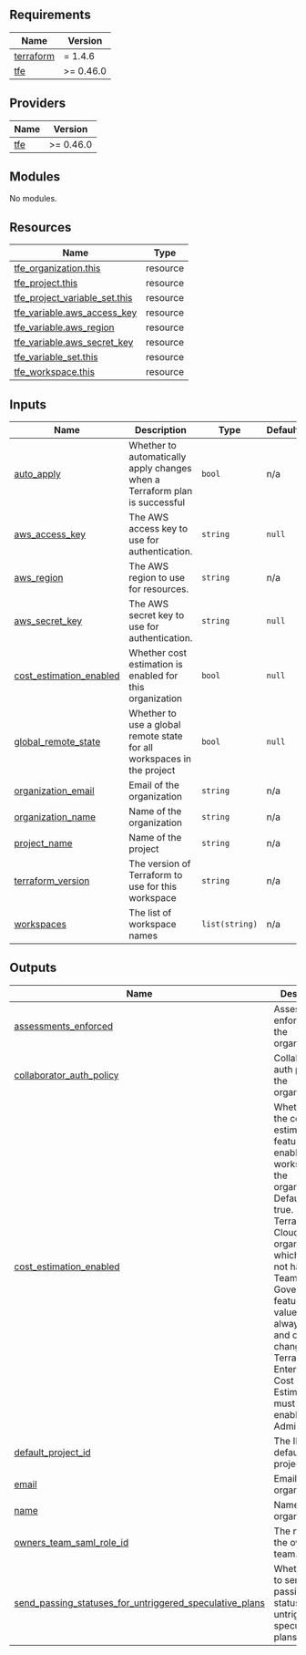 <!-- BEGINNING OF PRE-COMMIT-TERRAFORM DOCS HOOK -->
## Requirements

| Name | Version |
|------|---------|
| <a name="requirement_terraform"></a> [terraform](#requirement\_terraform) | = 1.4.6 |
| <a name="requirement_tfe"></a> [tfe](#requirement\_tfe) | >= 0.46.0 |

## Providers

| Name | Version |
|------|---------|
| <a name="provider_tfe"></a> [tfe](#provider\_tfe) | >= 0.46.0 |

## Modules

No modules.

## Resources

| Name | Type |
|------|------|
| [tfe_organization.this](https://registry.terraform.io/providers/hashicorp/tfe/latest/docs/resources/organization) | resource |
| [tfe_project.this](https://registry.terraform.io/providers/hashicorp/tfe/latest/docs/resources/project) | resource |
| [tfe_project_variable_set.this](https://registry.terraform.io/providers/hashicorp/tfe/latest/docs/resources/project_variable_set) | resource |
| [tfe_variable.aws_access_key](https://registry.terraform.io/providers/hashicorp/tfe/latest/docs/resources/variable) | resource |
| [tfe_variable.aws_region](https://registry.terraform.io/providers/hashicorp/tfe/latest/docs/resources/variable) | resource |
| [tfe_variable.aws_secret_key](https://registry.terraform.io/providers/hashicorp/tfe/latest/docs/resources/variable) | resource |
| [tfe_variable_set.this](https://registry.terraform.io/providers/hashicorp/tfe/latest/docs/resources/variable_set) | resource |
| [tfe_workspace.this](https://registry.terraform.io/providers/hashicorp/tfe/latest/docs/resources/workspace) | resource |

## Inputs

| Name | Description | Type | Default | Required |
|------|-------------|------|---------|:--------:|
| <a name="input_auto_apply"></a> [auto\_apply](#input\_auto\_apply) | Whether to automatically apply changes when a Terraform plan is successful | `bool` | n/a | yes |
| <a name="input_aws_access_key"></a> [aws\_access\_key](#input\_aws\_access\_key) | The AWS access key to use for authentication. | `string` | `null` | no |
| <a name="input_aws_region"></a> [aws\_region](#input\_aws\_region) | The AWS region to use for resources. | `string` | n/a | yes |
| <a name="input_aws_secret_key"></a> [aws\_secret\_key](#input\_aws\_secret\_key) | The AWS secret key to use for authentication. | `string` | `null` | no |
| <a name="input_cost_estimation_enabled"></a> [cost\_estimation\_enabled](#input\_cost\_estimation\_enabled) | Whether cost estimation is enabled for this organization | `bool` | `null` | no |
| <a name="input_global_remote_state"></a> [global\_remote\_state](#input\_global\_remote\_state) | Whether to use a global remote state for all workspaces in the project | `bool` | `null` | no |
| <a name="input_organization_email"></a> [organization\_email](#input\_organization\_email) | Email of the organization | `string` | n/a | yes |
| <a name="input_organization_name"></a> [organization\_name](#input\_organization\_name) | Name of the organization | `string` | n/a | yes |
| <a name="input_project_name"></a> [project\_name](#input\_project\_name) | Name of the project | `string` | n/a | yes |
| <a name="input_terraform_version"></a> [terraform\_version](#input\_terraform\_version) | The version of Terraform to use for this workspace | `string` | n/a | yes |
| <a name="input_workspaces"></a> [workspaces](#input\_workspaces) | The list of workspace names | `list(string)` | n/a | yes |

## Outputs

| Name | Description |
|------|-------------|
| <a name="output_assessments_enforced"></a> [assessments\_enforced](#output\_assessments\_enforced) | Assessments enforced of the organization |
| <a name="output_collaborator_auth_policy"></a> [collaborator\_auth\_policy](#output\_collaborator\_auth\_policy) | Collaborator auth policy of the organization |
| <a name="output_cost_estimation_enabled"></a> [cost\_estimation\_enabled](#output\_cost\_estimation\_enabled) | Whether or not the cost estimation feature is enabled for all workspaces in the organization. Defaults to true. In a Terraform Cloud organization which does not have Teams & Governance features, this value is always false and cannot be changed. In Terraform Enterprise, Cost Estimation must also be enabled in Site Administration. |
| <a name="output_default_project_id"></a> [default\_project\_id](#output\_default\_project\_id) | The ID of the default project. |
| <a name="output_email"></a> [email](#output\_email) | Email of the organization |
| <a name="output_name"></a> [name](#output\_name) | Name of the organization |
| <a name="output_owners_team_saml_role_id"></a> [owners\_team\_saml\_role\_id](#output\_owners\_team\_saml\_role\_id) | The name of the owners team. |
| <a name="output_send_passing_statuses_for_untriggered_speculative_plans"></a> [send\_passing\_statuses\_for\_untriggered\_speculative\_plans](#output\_send\_passing\_statuses\_for\_untriggered\_speculative\_plans) | Whether or not to send passing statuses for untriggered speculative plans. |
<!-- END OF PRE-COMMIT-TERRAFORM DOCS HOOK -->
